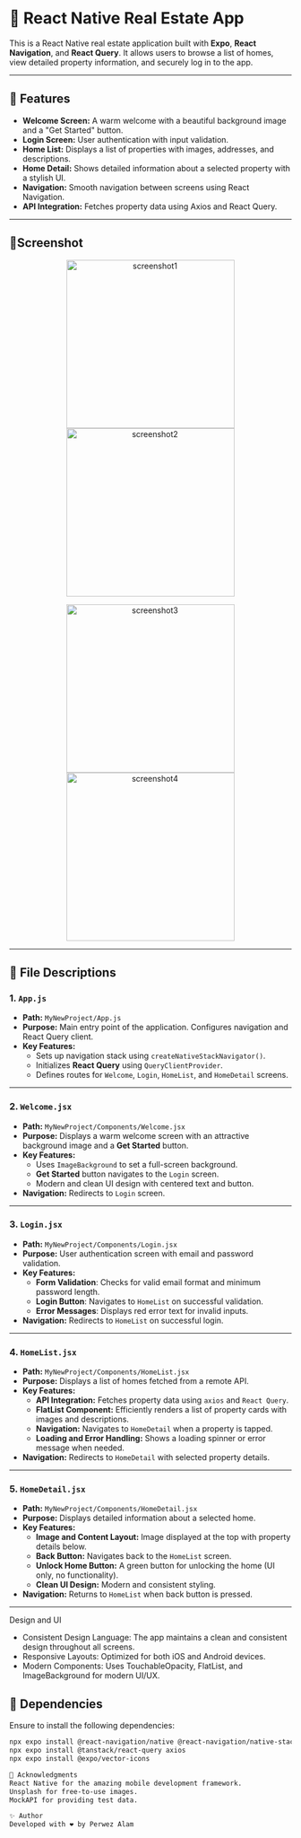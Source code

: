# 📱 React Native Real Estate App

This is a React Native real estate application built with **Expo**, **React Navigation**, and **React Query**. It allows users to browse a list of homes, view detailed property information, and securely log in to the app.

---

## 🚀 Features
- **Welcome Screen:** A warm welcome with a beautiful background image and a "Get Started" button.  
- **Login Screen:** User authentication with input validation.  
- **Home List:** Displays a list of properties with images, addresses, and descriptions.  
- **Home Detail:** Shows detailed information about a selected property with a stylish UI.  
- **Navigation:** Smooth navigation between screens using React Navigation.  
- **API Integration:** Fetches property data using Axios and React Query.  

---

## 📱Screenshot
<p align="center">
  <img src="https://github.com/Perwez087/RealEstate/blob/4762bfc942d6424265a4eb96b4e6a95b1a1e10ce/screenshot1.jpg" alt="screenshot1" width="300">
  <img src="https://github.com/Perwez087/RealEstate/blob/4762bfc942d6424265a4eb96b4e6a95b1a1e10ce/screenshot2.jpg" alt="screenshot2" width="300">
</p>

<p align="center">
  <img src="https://github.com/Perwez087/RealEstate/blob/4762bfc942d6424265a4eb96b4e6a95b1a1e10ce/screenshot3.jpg" alt="screenshot3" width="300">
  <img src="https://github.com/Perwez087/RealEstate/blob/4762bfc942d6424265a4eb96b4e6a95b1a1e10ce/screenshot4.jpg" alt="screenshot4" width="300">
</p>


---

## 🧭 File Descriptions

### 1. `App.js`
- **Path:** `MyNewProject/App.js`  
- **Purpose:** Main entry point of the application. Configures navigation and React Query client.  
- **Key Features:**  
  - Sets up navigation stack using `createNativeStackNavigator()`.  
  - Initializes **React Query** using `QueryClientProvider`.  
  - Defines routes for `Welcome`, `Login`, `HomeList`, and `HomeDetail` screens.  

---

### 2. `Welcome.jsx`
- **Path:** `MyNewProject/Components/Welcome.jsx`  
- **Purpose:** Displays a warm welcome screen with an attractive background image and a **Get Started** button.  
- **Key Features:**  
  - Uses `ImageBackground` to set a full-screen background.  
  - **Get Started** button navigates to the `Login` screen.  
  - Modern and clean UI design with centered text and button.  
- **Navigation:** Redirects to `Login` screen.

---

### 3. `Login.jsx`
- **Path:** `MyNewProject/Components/Login.jsx`  
- **Purpose:** User authentication screen with email and password validation.  
- **Key Features:**  
  - **Form Validation**: Checks for valid email format and minimum password length.  
  - **Login Button**: Navigates to `HomeList` on successful validation.  
  - **Error Messages**: Displays red error text for invalid inputs.  
- **Navigation:** Redirects to `HomeList` on successful login.  

---

### 4. `HomeList.jsx`
- **Path:** `MyNewProject/Components/HomeList.jsx`  
- **Purpose:** Displays a list of homes fetched from a remote API.  
- **Key Features:**  
  - **API Integration:** Fetches property data using `axios` and `React Query`.  
  - **FlatList Component:** Efficiently renders a list of property cards with images and descriptions.  
  - **Navigation:** Navigates to `HomeDetail` when a property is tapped.  
  - **Loading and Error Handling:** Shows a loading spinner or error message when needed.  
- **Navigation:** Redirects to `HomeDetail` with selected property details.  

---

### 5. `HomeDetail.jsx`
- **Path:** `MyNewProject/Components/HomeDetail.jsx`  
- **Purpose:** Displays detailed information about a selected home.  
- **Key Features:**  
  - **Image and Content Layout:** Image displayed at the top with property details below.  
  - **Back Button:** Navigates back to the `HomeList` screen.  
  - **Unlock Home Button:** A green button for unlocking the home (UI only, no functionality).  
  - **Clean UI Design:** Modern and consistent styling.  
- **Navigation:** Returns to `HomeList` when back button is pressed.  

---

Design and UI
- Consistent Design Language: The app maintains a clean and consistent design throughout all screens.
- Responsive Layouts: Optimized for both iOS and Android devices.
- Modern Components: Uses TouchableOpacity, FlatList, and ImageBackground for modern UI/UX.

## 🧩 Dependencies
Ensure to install the following dependencies:

```bash
npx expo install @react-navigation/native @react-navigation/native-stack
npx expo install @tanstack/react-query axios
npx expo install @expo/vector-icons

🙌 Acknowledgments
React Native for the amazing mobile development framework.
Unsplash for free-to-use images.
MockAPI for providing test data.

✨ Author
Developed with ❤️ by Perwez Alam

